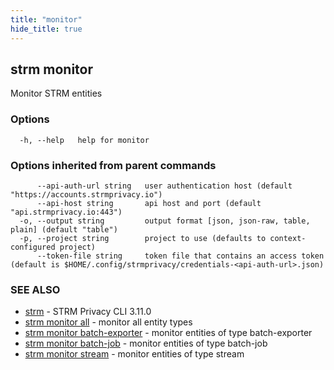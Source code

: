 ```yaml
---
title: "monitor"
hide_title: true
---
```

## strm monitor

Monitor STRM entities

### Options

```
  -h, --help   help for monitor
```

### Options inherited from parent commands

```
      --api-auth-url string   user authentication host (default "https://accounts.strmprivacy.io")
      --api-host string       api host and port (default "api.strmprivacy.io:443")
  -o, --output string         output format [json, json-raw, table, plain] (default "table")
  -p, --project string        project to use (defaults to context-configured project)
      --token-file string     token file that contains an access token (default is $HOME/.config/strmprivacy/credentials-<api-auth-url>.json)
```

### SEE ALSO

* [strm](docs/04-reference/01-cli-reference/strm/index.md)	 - STRM Privacy CLI 3.11.0
* [strm monitor all](docs/04-reference/01-cli-reference/strm/monitor/all.md)	 - monitor all entity types
* [strm monitor batch-exporter](docs/04-reference/01-cli-reference/strm/monitor/batch-exporter.md)	 - monitor entities of type batch-exporter
* [strm monitor batch-job](docs/04-reference/01-cli-reference/strm/monitor/batch-job.md)	 - monitor entities of type batch-job
* [strm monitor stream](docs/04-reference/01-cli-reference/strm/monitor/stream.md)	 - monitor entities of type stream

